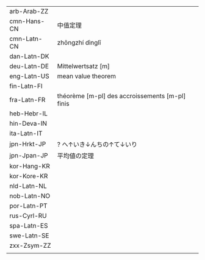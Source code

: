 | | | |
|-|-|-|
| arb-Arab-ZZ |  |  |
| cmn-Hans-CN | 中值定理 |  |
| cmn-Latn-CN | zhōngzhí dìnglǐ |  |
| dan-Latn-DK |  |  |
| deu-Latn-DE | Mittelwertsatz [m] |  |
| eng-Latn-US | mean value theorem |  |
| fin-Latn-FI |  |  |
| fra-Latn-FR | théorème [m-pl] des accroissements [m-pl] finis |  |
| heb-Hebr-IL |  |  |
| hin-Deva-IN |  |  |
| ita-Latn-IT |  |  |
| jpn-Hrkt-JP | ? へ↑いき↓んちの↑て↓いり |  |
| jpn-Jpan-JP | 平均値の定理 |  |
| kor-Hang-KR |  |  |
| kor-Kore-KR |  |  |
| nld-Latn-NL |  |  |
| nob-Latn-NO |  |  |
| por-Latn-PT |  |  |
| rus-Cyrl-RU |  |  |
| spa-Latn-ES |  |  |
| swe-Latn-SE |  |  |
| zxx-Zsym-ZZ |  |  |
|  |  |  |
